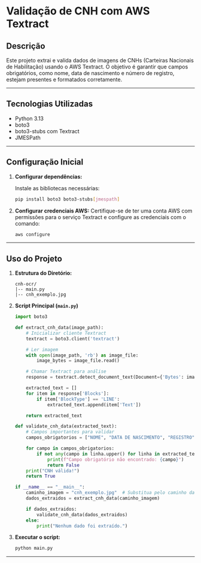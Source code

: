 # Validação de CNH com AWS Textract

## **Descrição**
Este projeto extrai e valida dados de imagens de CNHs (Carteiras Nacionais de Habilitação) usando o AWS Textract. O objetivo é garantir que campos obrigatórios, como nome, data de nascimento e número de registro, estejam presentes e formatados corretamente.

---

## **Tecnologias Utilizadas**
- Python 3.13
- boto3
- boto3-stubs com Textract
- JMESPath

---

## **Configuração Inicial**
1. **Configurar dependências:**

   Instale as bibliotecas necessárias:
   ```bash
   pip install boto3 boto3-stubs[jmespath]
   ```

2. **Configurar credenciais AWS:**
   Certifique-se de ter uma conta AWS com permissões para o serviço Textract e configure as credenciais com o comando:
   ```bash
   aws configure
   ```

---

## **Uso do Projeto**
1. **Estrutura do Diretório:**
   ```plaintext
   cnh-ocr/
   |-- main.py
   |-- cnh_exemplo.jpg
   ```

2. **Script Principal (`main.py`)**
   ```python
   import boto3

   def extract_cnh_data(image_path):
       # Inicializar cliente Textract
       textract = boto3.client('textract')

       # Ler imagem
       with open(image_path, 'rb') as image_file:
           image_bytes = image_file.read()

       # Chamar Textract para análise
       response = textract.detect_document_text(Document={'Bytes': image_bytes})

       extracted_text = []
       for item in response['Blocks']:
           if item['BlockType'] == 'LINE':
               extracted_text.append(item['Text'])

       return extracted_text

   def validate_cnh_data(extracted_text):
       # Campos importantes para validar
       campos_obrigatorios = ["NOME", "DATA DE NASCIMENTO", "REGISTRO"]

       for campo in campos_obrigatorios:
           if not any(campo in linha.upper() for linha in extracted_text):
               print(f"Campo obrigatório não encontrado: {campo}")
               return False
       print("CNH válida!")
       return True

   if __name__ == "__main__":
       caminho_imagem = "cnh_exemplo.jpg"  # Substitua pelo caminho da imagem
       dados_extraidos = extract_cnh_data(caminho_imagem)

       if dados_extraidos:
           validate_cnh_data(dados_extraidos)
       else:
           print("Nenhum dado foi extraído.")
   ```

3. **Executar o script:**
   ```bash
   python main.py
   ```

---


